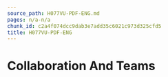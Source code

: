 ```yaml
---
source_path: H077VU-PDF-ENG.md
pages: n/a-n/a
chunk_id: c2a4f074dcc9dab3e7add35c6021c973d325cfd5
title: H077VU-PDF-ENG
---
```

# Collaboration And Teams
